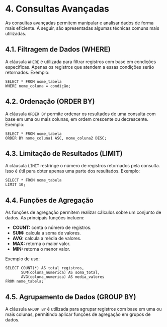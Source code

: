 # 4. Consultas Avançadas

As consultas avançadas permitem manipular e analisar dados de forma mais eficiente. A seguir, são apresentadas algumas técnicas comuns mais utilizadas.

## 4.1. Filtragem de Dados (WHERE)

A cláusula `WHERE` é utilizada para filtrar registros com base em condições específicas. Apenas os registros que atendem a essas condições serão retornados. Exemplo:

```
SELECT * FROM nome_tabela
WHERE nome_coluna = condição;
```

## 4.2. Ordenação (ORDER BY)

A cláusula `ORDER BY` permite ordenar os resultados de uma consulta com base em uma ou mais colunas, em ordem crescente ou decrescente. Exemplo:

```
SELECT * FROM nome_tabela
ORDER BY nome_coluna1 ASC, nome_coluna2 DESC;
```

## 4.3. Limitação de Resultados (LIMIT)

A cláusula `LIMIT` restringe o número de registros retornados pela consulta. Isso é útil para obter apenas uma parte dos resultados. Exemplo:

```
SELECT * FROM nome_tabela
LIMIT 10;
```

## 4.4. Funções de Agregação

As funções de agregação permitem realizar cálculos sobre um conjunto de dados. As principais funções incluem:

- **COUNT:** conta o número de registros.
- **SUM:** calcula a soma de valores.
- **AVG:** calcula a média de valores.
- **MAX:** retorna o maior valor.
- **MIN:** retorna o menor valor.

Exemplo de uso:

```
SELECT COUNT(*) AS total_registros,
       SUM(coluna_numerica) AS soma_total,
       AVG(coluna_numerica) AS media_valores
FROM nome_tabela;
```

## 4.5. Agrupamento de Dados (GROUP BY)

A cláusula `GROUP BY` é utilizada para agrupar registros com base em uma ou mais colunas, permitindo aplicar funções de agregação em grupos de dados.